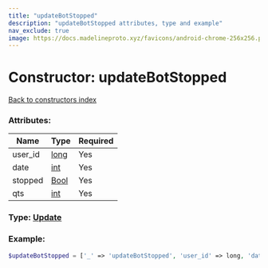 ```yaml
---
title: "updateBotStopped"
description: "updateBotStopped attributes, type and example"
nav_exclude: true
image: https://docs.madelineproto.xyz/favicons/android-chrome-256x256.png
---
```

# Constructor: updateBotStopped  
[Back to constructors index](/API_docs/constructors/index.html)



### Attributes:

| Name     |    Type       | Required |
|----------|---------------|----------|
|user\_id|[long](/API_docs/types/long.html) | Yes|
|date|[int](/API_docs/types/int.html) | Yes|
|stopped|[Bool](/API_docs/types/Bool.html) | Yes|
|qts|[int](/API_docs/types/int.html) | Yes|



### Type: [Update](/API_docs/types/Update.html)


### Example:

```php
$updateBotStopped = ['_' => 'updateBotStopped', 'user_id' => long, 'date' => int, 'stopped' => Bool, 'qts' => int];
```  
